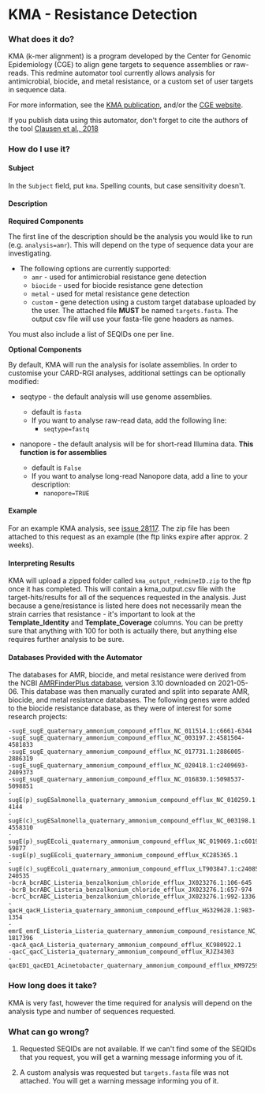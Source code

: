 # KMA - Resistance Detection

### What does it do?

KMA (k-mer alignment) is a program developed by the Center for Genomic Epidemiology (CGE) to align gene targets to sequence assemblies or raw-reads. This redmine automator tool currently allows analysis for antimicrobial, biocide, and metal resistance, or a custom set of user targets in sequence data.

For more information, see the [KMA publication](https://bmcbioinformatics.biomedcentral.com/articles/10.1186/s12859-018-2336-6), and/or the [CGE website](https://cge.food.dtu.dk/services/KmerResistance/).

If you publish data using this automator, don't forget to cite the authors of the tool [Clausen et al., 2018](https://bmcbioinformatics.biomedcentral.com/articles/10.1186/s12859-018-2336-6)

### How do I use it?

#### Subject

In the `Subject` field, put `kma`. Spelling counts, but case sensitivity doesn't.

#### Description

**Required Components**

The first line of the description should be the analysis you would like to run (e.g. `analysis=amr`). This will depend on the type of sequence data your are investigating.

- The following options are currently supported:
    - `amr` - used for antimicrobial resistance gene detection
    - `biocide` - used for biocide resistance gene detection
    - `metal` - used for metal resistance gene detection
    - `custom` - gene detection using a custom target database uploaded by the user. The attached file **MUST** be named `targets.fasta`. The output csv file will use your fasta-file gene headers as names.


You must also include a list of SEQIDs one per line.

**Optional Components**

By default, KMA will run the analysis for isolate assemblies. In order to customise your CARD-RGI analyses, additional settings can be optionally modified:

- seqtype - the default analysis will use genome assemblies.
    - default is `fasta` 
    - If you want to analyse raw-read data, add the following line:
        - `seqtype=fastq`

- nanopore - the default analysis will be for short-read Illumina data. **This function is for assemblies**
    - default is `False` 
    - If you want to analyse long-read Nanopore data, add a line to your description:
        - `nanopore=TRUE`

#### Example

For an example KMA analysis, see [issue 28117](https://redmine.biodiversity.agr.gc.ca/issues/28117). The zip file has been attached to this request as an example (the ftp links expire after approx. 2 weeks).

#### Interpreting Results

KMA will upload a zipped folder called `kma_output_redmineID.zip` to the ftp once it has completed. This will contain a  kma_output.csv file with the target-hits/results for all of the sequences requested in the analysis. Just because a gene/resistance is listed here does not necessarily mean the strain carries that resistance - it's important
to look at the __Template_Identity__ and __Template_Coverage__ columns. You can be pretty sure that anything with 100 for both
is actually there, but anything else requires further analysis to be sure.

#### Databases Provided with the Automator

The databases for AMR, biocide, and metal resistance were derived from the NCBI [AMRFinderPlus database](https://www.ncbi.nlm.nih.gov/pathogens/antimicrobial-resistance/AMRFinder/), version 3.10 downloaded on 2021-05-06. This database was then manually curated and split into separate AMR, biocide, and metal resistance databases. The following genes were added to the biocide resistance database, as they were of interest for some research projects:

    -sugE_sugE_quaternary_ammonium_compound_efflux_NC_011514.1:c6661-6344
    -sugE_sugE_quaternary_ammonium_compound_efflux_NC_003197.2:4581504-4581833
    -sugE_sugE_quaternary_ammonium_compound_efflux_NC_017731.1:2886005-2886319
    -sugE_sugE_quaternary_ammonium_compound_efflux_NC_020418.1:c2409693-2409373
    -sugE_sugE_quaternary_ammonium_compound_efflux_NC_016830.1:5098537-5098851
    -sugE(p)_sugESalmonella_quaternary_ammonium_compound_efflux_NC_010259.1:c4461-4144
    -sugE(c)_sugESalmonella_quaternary_ammonium_compound_efflux_NC_003198.1:4557993-4558310
    -sugE(p)_sugEEcoli_quaternary_ammonium_compound_efflux_NC_019069.1:c60194-59877
    -sugE(p)_sugEEcoli_quaternary_ammonium_compound_efflux_KC285365.1
    -sugE(c)_sugEEcoli_quaternary_ammonium_compound_efflux_LT903847.1:c240852-240535
    -bcrA_bcrABC_Listeria_benzalkonium_chloride_efflux_JX023276.1:106-645
    -bcrB_bcrABC_Listeria_benzalkonium_chloride_efflux_JX023276.1:657-974
    -bcrC_bcrABC_Listeria_benzalkonium_chloride_efflux_JX023276.1:992-1336
    -qacH_qacH_Listeria_quaternary_ammonium_compound_efflux_HG329628.1:983-1354
    -emrE_emrE_Listeria_Listeria_quaternary_ammonium_compound_resistance_NC_013768.1:1817073-1817396
    -qacA_qacA_Listeria_quaternary_ammonium_compound_efflux_KC980922.1
    -qacC_qacC_Listeria_quaternary_ammonium_compound_efflux_RJZ34303
    -qacED1_qacED1_Acinetobacter_quaternary_ammonium_compound_efflux_KM972592.1


### How long does it take?

KMA is very fast, however the time required for analysis will depend on the analysis type and number of sequences requested.

### What can go wrong?

1) Requested SEQIDs are not available. If we can't find some of the SEQIDs that you request, you will get a warning message informing you of it.

2) A custom analysis was requested but `targets.fasta` file was not attached. You will get a warning message informing you of it.

